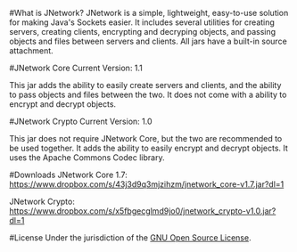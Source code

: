 #What is JNetwork?
JNetwork is a simple, lightweight, easy-to-use solution for making Java's Sockets easier. 
It includes several utilities for creating servers, creating clients, encrypting and decryping objects,
and passing objects and files between servers and clients.
All jars have a built-in source attachment.

#JNetwork Core
Current Version: 1.1

This jar adds the ability to easily create servers and clients, and the ability to pass objects and files
between the two. It does not come with a ability to encrypt and decrypt objects.

#JNetwork Crypto
Current Version: 1.0

This jar does not require JNetwork Core, but the two are recommended to be used together.
It adds the ability to easily encrypt and decrypt objects. It uses the Apache Commons Codec library.

#Downloads
JNetwork Core 1.7: https://www.dropbox.com/s/43j3d9q3mjzihzm/jnetwork_core-v1.7.jar?dl=1

JNetwork Crypto: 
https://www.dropbox.com/s/x5fbgecglmd9jo0/jnetwork_crypto-v1.0.jar?dl=1

#License
Under the jurisdiction of the [GNU Open Source License](LICENSE.md). 
